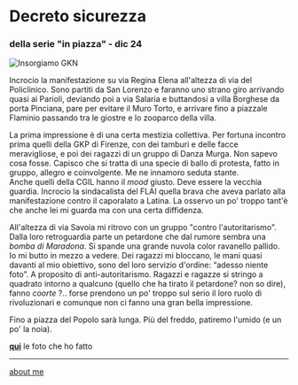 # Decreto sicurezza 
### della serie "in piazza" - dic 24 
 
![](https://i.postimg.cc/QCpbhfF7/Screenshot-2024-12-31-123023.png "Insorgiamo GKN")  
 
Incrocio la manifestazione su via Regina Elena all'altezza di via del Policlinico. Sono partiti da San Lorenzo e faranno uno strano giro arrivando quasi ai Parioli, deviando poi a via Salaria e buttandosi a villa Borghese da porta Pinciana, pare per evitare il Muro Torto, e arrivare fino a piazzale Flaminio passando tra le giostre e lo zooparco della villa.    

La prima impressione è di una certa mestizia collettiva. Per fortuna incontro prima quelli della GKP di Firenze, con dei tamburi e delle facce meravigliose, e poi dei  ragazzi di un gruppo di Danza Murga. Non sapevo cosa fosse. Capisco che si tratta di una specie di ballo di protesta, fatto in gruppo, allegro e coinvolgente. Me ne innamoro seduta stante.    
Anche quelli della CGIL hanno il *mood* giusto. Deve essere la vecchia guardia. Incrocio la sindacalista del FLAI quella brava che aveva parlato alla manifestazione contro il caporalato a Latina. La osservo un po' troppo tant'è che anche lei mi guarda ma con una certa  diffidenza.              

All'altezza di via Savoia mi ritrovo con un gruppo "contro l'autoritarismo". Dalla loro retroguardia parte un petardone che dal rumore sembra una *bomba di Maradona*. Si spande una grande nuvola color ravanello pallido. Io mi butto in mezzo a vedere.  Dei ragazzi mi bloccano, le mani quasi davanti al mio obiettivo, sono del loro servizio d'ordine: “adesso niente foto”.  A proposito di anti-autoritarismo.  Ragazzi e ragazze si stringo a quadrato intorno a qualcuno (quello che ha tirato il petardone? non so dire), fanno *coorte* ?..  forse prendono un po' troppo sul serio il loro ruolo di rivoluzionari e comunque non ci fanno una gran bella impressione.  

Fino a piazza del Popolo sarà lunga. Più del freddo, patiremo l'umido (e un po' la noia).   

[**qui**](https://www.flickr.com/gp/cacioman/mrFkf1rT63) le foto che ho fatto 

---  
[about me](https://about.me/cacioman) 
